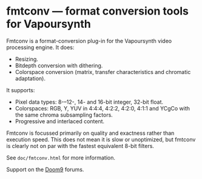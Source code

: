 ﻿fmtconv — format conversion tools for Vapoursynth
=================================================

Fmtconv is a format-conversion plug-in for the Vapoursynth video processing engine.
It does:
* Resizing.
* Bitdepth conversion with dithering.
* Colorspace conversion (matrix, transfer characteristics and chromatic adaptation).

It supports:
* Pixel data types: 8-–12-, 14- and 16-bit integer, 32-bit float.
* Colorspaces: RGB, Y, YUV in 4:4:4, 4:2:2, 4:2:0, 4:1:1 and YCgCo with the same chroma subsampling factors.
* Progressive and interlaced content.

Fmtconv is focussed primarily on quality and exactness rather than execution speed.
This does not mean it is slow or unoptimized, but fmtconv is clearly not on par with the fastest equivalent 8-bit filters.

See `doc/fmtconv.html` for more information.

Support on the [Doom9](http://forum.doom9.org/showthread.php?t=166504) forums.
